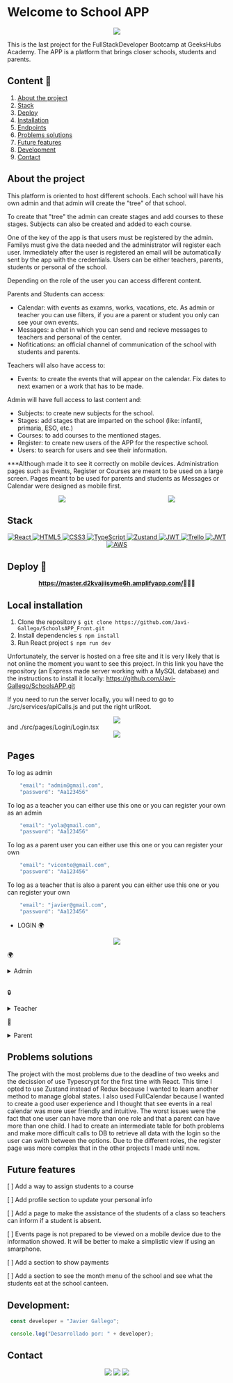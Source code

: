 # Welcome to School APP


<center><img src="./public/favicon.png"/></center>


This is the last project for the FullStackDeveloper Bootcamp at GeeksHubs Academy. The APP is a platform that brings closer schools, students and parents. 

  ## Content 📝
  <ol>
    <li><a href="#about-the-project">About the project</a></li>
    <li><a href="#stack">Stack</a></li>
    <li><a href="#deploy-🚀">Deploy</a></li>
    <li><a href="#local-installation">Installation</a></li>
    <li><a href="#endpoints">Endpoints</a></li>
    <li><a href="#problems-solutions">Problems solutions</a></li>
    <li><a href="#future-features">Future features</a></li>
    <li><a href="#development">Development</a></li>
    <li><a href="#contact">Contact</a></li>
  </ol>

## About the project

This platform is oriented to host different schools. Each school will have his own admin and that admin will create the "tree" of that school.

To create that "tree" the admin can create stages and add courses to these stages. Subjects can also be created and added to each course.

One of the key of the app is that users must be registered by the admin. Familys must give the data needed and the administrator will register each user. Immediately after the user is registered an email will be automatically sent by the app with the credentials. Users can be either teachers, parents, students or personal of the school.

Depending on the role of the user you can access different content.

Parents and Students can access:
- Calendar: with events as examns, works, vacations, etc. As admin or teacher you can use filters, if you are a parent or student you only can see your own events.
- Messages: a chat in which you can send and recieve messages to teachers and personal of the center.
- Nofitications: an official channel of communication of the school with students and parents.

Teachers will also have access to:
- Events: to create the events that will appear on the calendar. Fix dates to next examen or a work that has to be made.

Admin will have full access to last content and:
- Subjects: to create new subjects for the school.
- Stages: add stages that are imparted on the school (like: infantil, primaria, ESO, etc.)
- Courses: to add courses to the mentioned stages.
- Register: to create new users of the APP for the respective school.
- Users: to search for users and see their information.

***Although made it to see it correctly on mobile devices. Administration pages such as Events, Register or Courses are meant to be used on a large screen. Pages meant to be used for parents and students as Messages or Calendar were designed as mobile first.

<div style="display: flex; justify-content: space-around;">
<center><img src="./public/sample1.gif"/></center>
<center><img src="./public/sample2.gif"/></center>
</div>

## Stack

<div align="center">
<a href="">
    <img src="https://img.shields.io/badge/React-000000?style=for-the-badge&logo=react&logoColor=White" alt="React" />
</a>
<a href="">
    <img src="https://img.shields.io/badge/html5-%23E34F26.svg?style=for-the-badge&logo=html5&logoColor=white" alt="HTML5" />
</a>
<a href="">
    <img src="https://img.shields.io/badge/css3-FC9521.svg?style=for-the-badge&logo=css3&logoColor=white" alt="CSS3" />
</a>
<a href="">
    <img src= "https://img.shields.io/badge/TypeScript-007ACC?style=for-the-badge&logo=typescript&logoColor=white" alt="TypeScript"/>
</a>
<a href="">
    <img src="https://img.shields.io/badge/zustand-%23593d88.svg?style=for-the-badge&logo=zustand&logoColor=white" alt="Zustand" />
</a>
<a href="">
    <img src="https://img.shields.io/badge/JWT-287606?style=for-the-badge&logo=jsonwebtokens&logoColor=white" alt="JWT" />
</a>
<a href="">
    <img src="https://img.shields.io/badge/Trello-0052CC?style=for-the-badge&logo=trello&logoColor=white" alt="Trello" />
</a>
<a href="">
    <img src="https://img.shields.io/badge/photoshop-%2331A8FF.svg?style=for-the-badge&logo=adobe%20photoshop&logoColor=white" alt="JWT" />
</a>
<a href="">
    <img src="https://img.shields.io/badge/Amazon_AWS-232F3E?style=for-the-badge&logo=amazon-aws&logoColor=whitee" alt="AWS" />
</a>
 </div>

## Deploy 🚀
<div align="center">
    <a href="https://master.d2kvajiisyme6h.amplifyapp.com/"><strong>https://master.d2kvajiisyme6h.amplifyapp.com/</strong></a>🚀🚀🚀
</div>


## Local installation

1. Clone the repository
` $ git clone https://github.com/Javi-Gallego/SchoolsAPP_Front.git `
2. Install dependencies
` $ npm install `
3. Run React project
` $ npm run dev `

Unfortunately, the server is hosted on a free site and it is very likely that is not online the moment you want to see this project. In this link you have the repository (an Express made server working with a MySQL database) and the instructions to install it locally:
https://github.com/Javi-Gallego/SchoolsAPP.git

If you need to run the server locally, you will need to go to ./src/services/apiCalls.js and put the right urlRoot.
<center><img src="./public/rooturl.jpg"></center>
and ./src/pages/Login/Login.tsx
<center><img src="./public/rooturl2.jpg"></center>

## Pages

To log as admin 
``` js
    "email": "admin@gmail.com",
    "password": "Aa123456"
```
To log as a teacher you can either use this one or you can register your own as an admin
``` js
    "email": "yola@gmail.com",
    "password": "Aa123456"
```
To log as a parent user you can either use this one or you can register your own
``` js
    "email": "vicente@gmail.com",
    "password": "Aa123456"
```
To log as a teacher that is also a parent you can either use this one or you can register your own
``` js
    "email": "javier@gmail.com",
    "password": "Aa123456"
```

- LOGIN :earth_africa:

<center><img src="./public/login1.jpg"></center> 

:earth_africa: 
<details>
<summary>Admin </summary>

- MENU
<center><img src="./public/menuadmin.png"></center>

All the data that can be added (subjects, stages, courses or users) will be assigned to the same school as the admin is assigned.

- REGISTER :earth_africa:

<center><img src="./public/register1.jpg"></center>
<center><img src="./public/register2.jpg"></center>

As you are writing in the inputs you can see if the field has an error and is not valid.

As a user can have more than one role, if you want to add a teacher that is already registered as a father you can choose the option "user already registered" and it will appear a menu to search the user.

- USERS :earth_africa:

<center><img src="./public/users.jpg"></center>

As you are writing in the inputs you can see the users that match the conditions. A partial coincidence is enough.

<center><img src="./public/userdetail.jpg"></center>

If you click in an user you can see its detailed view. If the searched user is a student you can see its parent data and switch between them. If the user is a parent you will be able to see their children and see their info clicking in ther name. 

- SUBJECTS :earth_africa:

<center><img src="./public/subjects.jpg"></center>

All the subjects that are taught at school. They can be added or deleted.

- STAGES :earth_africa:

<center><img src="./public/stages.jpg"></center>

All the stages that can be studied in the school. They can be added or deleted (only if there is no course assigned to that stage)

- COURSES :earth_africa:

<center><img src="./public/courses.jpg"></center>

All the courses of the school ordered by stages and year

<center><img src="./public/coursedetail.jpg"></center>

In the detailed view of the course you can see to what stages is assigned, the year within that stage, their tutor (and you can add or change the teacher assigned), you can see the subjects studied in that course and add or delete. Finally, the students that study in that course are showed.



</details>

</br>

:lock:

<details>

<summary>Teacher</summary>

- MENU
<center><img src="./public/menuteacher.png"></center>

- EVENTS

<center><img src="./public/events.jpg"></center> 

This is the event view that is not accessible by parents and students.

The events showed can be viewed on the calendar by parents and students and a teacher or admin can add new events.

<center><img src="./public/eventdetail.jpg"></center> 

</details>

:angel:

<details>

<summary>Parent</summary>

- MENU
<center><img src="./public/menuparent.png"></center>

- CALENDAR

<center><img src="./public/calendar.jpg"></center>

In this section if you are a student you will see the events that affects you, if the user is a father you will see all the events related to the child of the user. If the user is a teacher or an admin, two filters will appear to search for some events because by default it will retrieve all events of the school. If an event is clicked a window showing its details will show.

<center><img src="./public/calendardetail.jpg"></center>

If parents have more than one child they will be capable of switch between them.

<center><img src="./public/switchchildren.jpg"></center>

- MESSAGES

<div style="display: flex; justify-content: space-around;">
<center><img src="./public/messages1.png"/></center>
<center><img src="./public/messages2.png"/></center>
</div>

In this page you can see chats with teachers or personal of the school. It will consists in a search bar and all users with conversations with the actual user. If there are messages not read it will be indicated with an indicator showing the number of messages pending.



</details>

## Problems solutions
The project with the most problems due to the deadline of two weeks and the decission of use Typescrypt for the first time with React.
This time I opted to use Zustand instead of Redux because I wanted to learn another method to manage global states.
I also used FullCalendar because I wanted to create a good user experience and I thought that see events in a real calendar was more user friendly and intuitive.
The worst issues were the fact that one user can have more than one role and that a parent can have more than one child. I had to create an intermediate table for both problems and make more difficult calls to DB to retrieve all data with the login so the user can swith between the options.
Due to the different roles, the register page was more complex that in the other projects I made until now.


## Future features

[ ] Add a way to assign students to a course

[ ] Add profile section to update your personal info

[ ] Add a page to make the assistance of the students of a class so teachers can inform if a student is absent.

[ ] Events page is not prepared to be viewed on a mobile device due to the information showed. It will be better to make a simplistic view if using an smarphone.

[ ] Add a section to show payments

[ ] Add a section to see the month menu of the school and see what the students eat at the school canteen.


## Development:

``` js
 const developer = "Javier Gallego";

 console.log("Desarrollado por: " + developer);
```  

## Contact
<div align="center">
<a href = "mailto:galgar@gmail.com"><img src="https://img.shields.io/badge/Gmail-C6362C?style=for-the-badge&logo=gmail&logoColor=white" target="_blank"></a>
<a href="https://www.linkedin.com/in/javier-gallego-dev"><img src="https://img.shields.io/badge/-LinkedIn-%230077B5?style=for-the-badge&logo=linkedin&logoColor=white"></a>
<a href="https://github.com/Javi-Gallego"><img src="https://img.shields.io/badge/github-24292F?style=for-the-badge&logo=github&logoColor=white" target="_blank"></a>
</div>